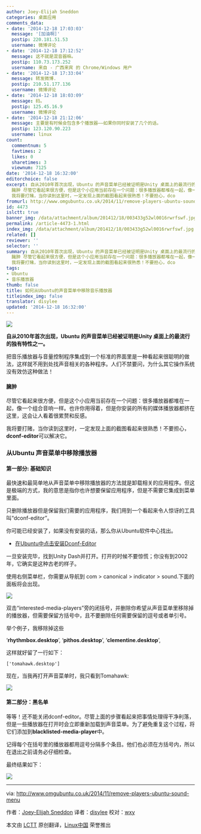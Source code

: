 ```yaml
---
author: Joey-Elijah Sneddon
categories: 桌面应用
comments_data:
- date: '2014-12-18 17:03:03'
  message: '[加油啊]'
  postip: 220.181.51.53
  username: 微博评论
- date: '2014-12-18 17:12:52'
  message: 这不就是混音器嘛。
  postip: 110.73.173.252
  username: 来自 - 广西来宾 的 Chrome/Windows 用户
- date: '2014-12-18 17:33:04'
  message: 转发微博.
  postip: 210.51.177.136
  username: 微博评论
- date: '2014-12-18 18:03:09'
  message: 码。
  postip: 125.45.16.9
  username: 微博评论
- date: '2014-12-18 21:12:06'
  message: 主要是有时候会包含多个播放器——如果你同时安装了几个的话。
  postip: 123.120.90.223
  username: linux
count:
  commentnum: 5
  favtimes: 2
  likes: 0
  sharetimes: 3
  viewnum: 7125
date: '2014-12-18 16:32:00'
editorchoice: false
excerpt: 自从2010年首次出现，Ubuntu 的声音菜单已经被证明是Unity 桌面上的最流行的独有特性之一。 把音乐播放器与音量控制程序集成到一个标准的界面里是一种看起来很聪明的做法，这样就不用到处找声音相关的各种程序。人们不禁要问，为什么其它操作系统没有效仿这种做法！
  臃肿 尽管它看起来很方便，但是这个小应用当前存在一个问题：很多播放器都堆在一起，像一个组合音响一样。也许你用得着，但是你安装的所有的媒体播放器都挤在这里，这会让人看着很累赘和反感。
  我将要打赌，当你读到这里时，一定发现上面的截图看起来很熟悉！不要担心，dco
fromurl: http://www.omgubuntu.co.uk/2014/11/remove-players-ubuntu-sound-menu
id: 4473
islctt: true
banner_img: /data/attachment/album/201412/18/003433g52wl0016rwrfswf.jpg
permalink: /article-4473-1.html
index_img: /data/attachment/album/201412/18/003433g52wl0016rwrfswf.jpg.thumb.jpg
related: []
reviewer: ''
selector: ''
summary: 自从2010年首次出现，Ubuntu 的声音菜单已经被证明是Unity 桌面上的最流行的独有特性之一。 把音乐播放器与音量控制程序集成到一个标准的界面里是一种看起来很聪明的做法，这样就不用到处找声音相关的各种程序。人们不禁要问，为什么其它操作系统没有效仿这种做法！
  臃肿 尽管它看起来很方便，但是这个小应用当前存在一个问题：很多播放器都堆在一起，像一个组合音响一样。也许你用得着，但是你安装的所有的媒体播放器都挤在这里，这会让人看着很累赘和反感。
  我将要打赌，当你读到这里时，一定发现上面的截图看起来很熟悉！不要担心，dco
tags:
- Ubuntu
- 音乐播放器
thumb: false
title: 如何从Ubuntu的声音菜单中移除音乐播放器
titleindex_img: false
translator: disylee
updated: '2014-12-18 16:32:00'
---
```


![](/data/attachment/album/201412/18/003433g52wl0016rwrfswf.jpg)


**自从2010年首次出现，Ubuntu 的声音菜单已经被证明是Unity 桌面上的最流行的独有特性之一。**


把音乐播放器与音量控制程序集成到一个标准的界面里是一种看起来很聪明的做法，这样就不用到处找声音相关的各种程序。人们不禁要问，为什么其它操作系统没有效仿这种做法！


#### 臃肿


尽管它看起来很方便，但是这个小应用当前存在一个问题：很多播放器都堆在一起，像一个组合音响一样。也许你用得着，但是你安装的所有的媒体播放器都挤在这里，这会让人看着很累赘和反感。


我将要打赌，当你读到这里时，一定发现上面的截图看起来很熟悉！不要担心，**dconf-editor**可以解决它。


### 从Ubuntu 声音菜单中移除播放器


#### 第一部分: 基础知识


最快速和最简单地从声音菜单中移除播放器的方法就是卸载相关的应用程序。但这是极端的方式，我的意思是指你也许想要保留应用程序，但是不需要它集成到菜单里面。


只删除播放器但是保留我们需要的应用程序，我们用到一个看起来令人惊讶的工具叫“dconf-editor”。


你可能已经安装了，如果没有安装的话，那么你从Ubuntu软件中心找出。


* [在Ubuntu中点击安装Dconf-Editor](apt://dconf-editor)


一旦安装完毕，找到Unity Dash并打开。打开的时候不要惊慌；你没有到2002年，它确实是这种古老的样子。


使用右侧菜单栏，你需要从导航到 com > canonical > indicator > sound.下面的面板将会出现。


![](/data/attachment/album/201412/18/003435qlhg4flxjlcglgcl.jpg)


双击“interested-media-players”旁的闭括号，并删除你希望从声音菜单里移除掉的播放器，但需要保留方括号中，且不要删除任何需要保留的逗号或者单引号。


举个例子，我移除掉这些


‘**rhythmbox.desktop**’, ‘**pithos.desktop**’, ‘**clementine.desktop**’,


这样就好留了一行如下：



```
['tomahawk.desktop']

```

现在，当我再打开声音菜单时，我只看到Tomahawk:


![](/data/attachment/album/201412/18/003436ro8fwcql22m19acm.jpg)


#### 第二部分：黑名单


等等！还不能关闭dconf-editor。尽管上面的步骤看起来把事情处理得干净利落，但是一些播放器在打开时会立即重新加载到声音菜单。为了避免重复这个过程，将它们添加到**blacklisted-media-player**中。


记得每个在括号里的播放器都用逗号分隔多个条目。他们也必须在方括号内，所以在退出之前请务必仔细检查。


最终结果如下：


![](/data/attachment/album/201412/18/003438m45d6nvv86iqvxqi.jpg)




---


via: <http://www.omgubuntu.co.uk/2014/11/remove-players-ubuntu-sound-menu>


作者：[Joey-Elijah Sneddon](https://plus.google.com/117485690627814051450/?rel=author) 译者：[disylee](https://github.com/%E8%AF%91%E8%80%85ID) 校对：[wxy](https://github.com/wxy)


本文由 [LCTT](https://github.com/LCTT/TranslateProject) 原创翻译，[Linux中国](http://linux.cn/) 荣誉推出